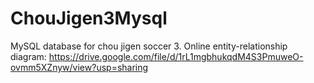 # ChouJigen3Mysql
MySQL database for chou jigen soccer 3.
Online entity-relationship diagram: https://drive.google.com/file/d/1rL1mgbhukqdM4S3PmuweO-ovmm5XZnyw/view?usp=sharing
